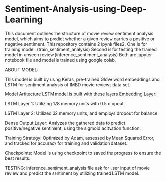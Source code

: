 # Sentiment-Analysis-using-Deep-Learning
This document outlines the structure of movie review sentiment analysis model, which aims to predict whether a given review carries a positive or negative sentiment.
This repository contains 2 ipynb files2. 
One is for training model. (train_sentiment_analysis) 
Second is for testing the trained model in unseen review (inference_sentiment_analysis)
Both are jupyter notebook file and model is trained using google colab.

ABOUT MODEL:

This model is built by using Keras, pre-trained GloVe word embeddings and LSTM for sentiment analysis of IMBD movie reviews data set.


Model Artitecture 
LSTM model is built with these layers
Embedding Layer:

LSTM Layer 1: Utilizing 128 memory units with 0.5 dropout

LSTM Layer 2: Utilized 32 memory units, and employs dropout for balance.

Dense Output Layer: Analyzes the gathered data to predict positive/negative sentiment, using the sigmoid acitvation function.

Training Strategy: Optimized by Adam, assessed by Mean Squared Error, and tracked for accuracy for training and validation dataset.

Checkpoints: Model is using checkpoint to saved the progress to ensure the best results.


TESTING:
inference_sentiment_analysis file ask for user input of movie review and predict the sentiment by utilizing trained LSTM model.






